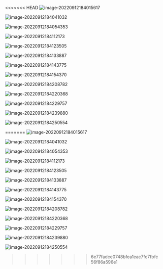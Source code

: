<<<<<<< HEAD
![image-20220912184015617](C:\Users\LGD\AppData\Roaming\Typora\typora-user-images\image-20220912184015617.png)



![image-20220912184041032](assets/image-20220912184041032.png)



![image-20220912184054353](assets/image-20220912184054353.png)



![image-20220912184112173](assets/image-20220912184112173.png)



![image-20220912184123505](assets/image-20220912184123505.png)



![image-20220912184133887](assets/image-20220912184133887.png)



![image-20220912184143775](assets/image-20220912184143775.png)



![image-20220912184154370](assets/image-20220912184154370.png)

![image-20220912184208782](assets/image-20220912184208782.png)



![image-20220912184220368](assets/image-20220912184220368.png)



![image-20220912184229757](assets/image-20220912184229757.png)



![image-20220912184239880](assets/image-20220912184239880.png)

![image-20220912184250554](assets/image-20220912184250554.png)

=======
![image-20220912184015617](C:\Users\LGD\AppData\Roaming\Typora\typora-user-images\image-20220912184015617.png)



![image-20220912184041032](assets/image-20220912184041032.png)



![image-20220912184054353](assets/image-20220912184054353.png)



![image-20220912184112173](assets/image-20220912184112173.png)



![image-20220912184123505](assets/image-20220912184123505.png)



![image-20220912184133887](assets/image-20220912184133887.png)



![image-20220912184143775](assets/image-20220912184143775.png)



![image-20220912184154370](assets/image-20220912184154370.png)

![image-20220912184208782](assets/image-20220912184208782.png)



![image-20220912184220368](assets/image-20220912184220368.png)



![image-20220912184229757](assets/image-20220912184229757.png)



![image-20220912184239880](assets/image-20220912184239880.png)

![image-20220912184250554](assets/image-20220912184250554.png)

>>>>>>> 6e77fadce0748bfea1eac7fc7fbfc56f86a596e1

